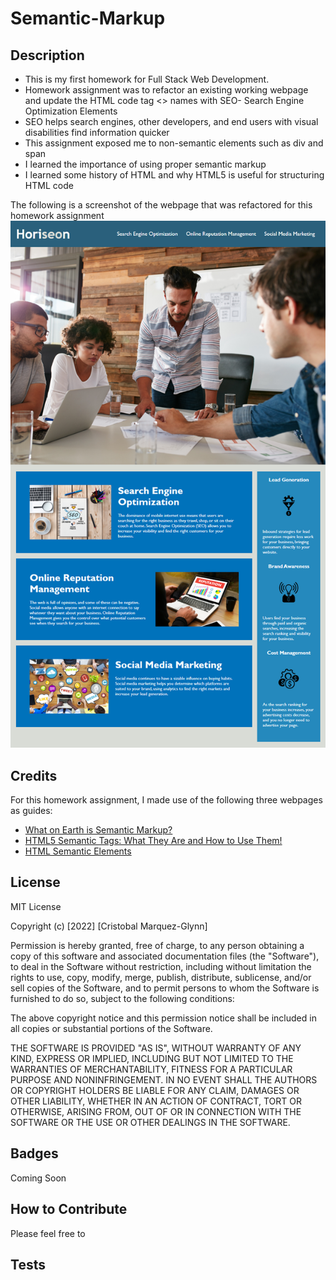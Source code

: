 # Semantic-Markup

## Description

- This is my first homework for Full Stack Web Development.
- Homework assignment was to refactor an existing working webpage and update the HTML code tag <> names with SEO- Search Engine Optimization Elements
- SEO helps search engines, other developers, and end users with visual disabilities find information quicker 
- This assignment exposed me to non-semantic elements such as div and span
- I learned the importance of using proper semantic markup
- I learned some history of HTML and why HTML5 is useful for structuring HTML code


The following is a screenshot of the webpage that was refactored for this homework assignment
![The Horiseon webpage](/assets/images/01-html-css-git-homework-demo.png)


## Credits

For this homework assignment, I made use of the following three webpages as guides:
- [What on Earth is Semantic Markup?](https://html.com/semantic-markup/)
- [HTML5 Semantic Tags: What They Are and How to Use Them!](https://www.semrush.com/blog/semantic-html5-guide/)
- [HTML Semantic Elements](https://www.w3schools.com/html/html5_semantic_elements.asp)


## License

MIT License

Copyright (c) [2022] [Cristobal Marquez-Glynn]

Permission is hereby granted, free of charge, to any person obtaining a copy
of this software and associated documentation files (the "Software"), to deal
in the Software without restriction, including without limitation the rights
to use, copy, modify, merge, publish, distribute, sublicense, and/or sell
copies of the Software, and to permit persons to whom the Software is
furnished to do so, subject to the following conditions:

The above copyright notice and this permission notice shall be included in all
copies or substantial portions of the Software.

THE SOFTWARE IS PROVIDED "AS IS", WITHOUT WARRANTY OF ANY KIND, EXPRESS OR
IMPLIED, INCLUDING BUT NOT LIMITED TO THE WARRANTIES OF MERCHANTABILITY,
FITNESS FOR A PARTICULAR PURPOSE AND NONINFRINGEMENT. IN NO EVENT SHALL THE
AUTHORS OR COPYRIGHT HOLDERS BE LIABLE FOR ANY CLAIM, DAMAGES OR OTHER
LIABILITY, WHETHER IN AN ACTION OF CONTRACT, TORT OR OTHERWISE, ARISING FROM,
OUT OF OR IN CONNECTION WITH THE SOFTWARE OR THE USE OR OTHER DEALINGS IN THE
SOFTWARE.


## Badges

Coming Soon


## How to Contribute

Please feel free to 


## Tests

